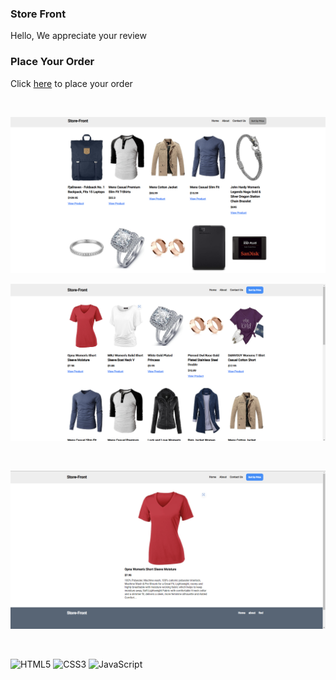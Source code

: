 ### Store Front


Hello, We appreciate your review


### Place Your Order
Click [here](https://jasonadindu.github.io/store_front/) to place your order 

<br />

![](./img/img1.png)
<br>

![](./img/img2.png)

<br>

![](./img/img3.png)

<br>

![HTML5](https://img.shields.io/badge/html5-%23E34F26.svg?style=for-the-badge&logo=html5&logoColor=white)
![CSS3](https://img.shields.io/badge/css3-%231572B6.svg?style=for-the-badge&logo=css3&logoColor=white)
![JavaScript](https://img.shields.io/badge/javascript-%23323330.svg?style=for-the-badge&logo=javascript&logoColor=%23F7DF1E)
